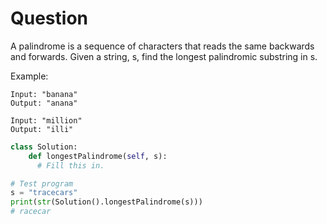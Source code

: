 # Question

A palindrome is a sequence of characters that reads the same backwards and forwards. Given a string, s, find the longest palindromic substring in s.

Example:

	Input: "banana"
	Output: "anana"
	  
	Input: "million"
	Output: "illi"

```python
class Solution: 
    def longestPalindrome(self, s):
      # Fill this in.

# Test program
s = "tracecars"
print(str(Solution().longestPalindrome(s)))
# racecar
```
